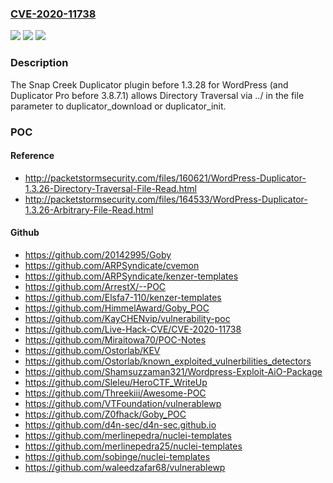 ### [CVE-2020-11738](https://cve.mitre.org/cgi-bin/cvename.cgi?name=CVE-2020-11738)
![](https://img.shields.io/static/v1?label=Product&message=n%2Fa&color=blue)
![](https://img.shields.io/static/v1?label=Version&message=n%2Fa&color=blue)
![](https://img.shields.io/static/v1?label=Vulnerability&message=n%2Fa&color=brighgreen)

### Description

The Snap Creek Duplicator plugin before 1.3.28 for WordPress (and Duplicator Pro before 3.8.7.1) allows Directory Traversal via ../ in the file parameter to duplicator_download or duplicator_init.

### POC

#### Reference
- http://packetstormsecurity.com/files/160621/WordPress-Duplicator-1.3.26-Directory-Traversal-File-Read.html
- http://packetstormsecurity.com/files/164533/WordPress-Duplicator-1.3.26-Arbitrary-File-Read.html

#### Github
- https://github.com/20142995/Goby
- https://github.com/ARPSyndicate/cvemon
- https://github.com/ARPSyndicate/kenzer-templates
- https://github.com/ArrestX/--POC
- https://github.com/Elsfa7-110/kenzer-templates
- https://github.com/HimmelAward/Goby_POC
- https://github.com/KayCHENvip/vulnerability-poc
- https://github.com/Live-Hack-CVE/CVE-2020-11738
- https://github.com/Miraitowa70/POC-Notes
- https://github.com/Ostorlab/KEV
- https://github.com/Ostorlab/known_exploited_vulnerbilities_detectors
- https://github.com/Shamsuzzaman321/Wordpress-Exploit-AiO-Package
- https://github.com/Sleleu/HeroCTF_WriteUp
- https://github.com/Threekiii/Awesome-POC
- https://github.com/VTFoundation/vulnerablewp
- https://github.com/Z0fhack/Goby_POC
- https://github.com/d4n-sec/d4n-sec.github.io
- https://github.com/merlinepedra/nuclei-templates
- https://github.com/merlinepedra25/nuclei-templates
- https://github.com/sobinge/nuclei-templates
- https://github.com/waleedzafar68/vulnerablewp

